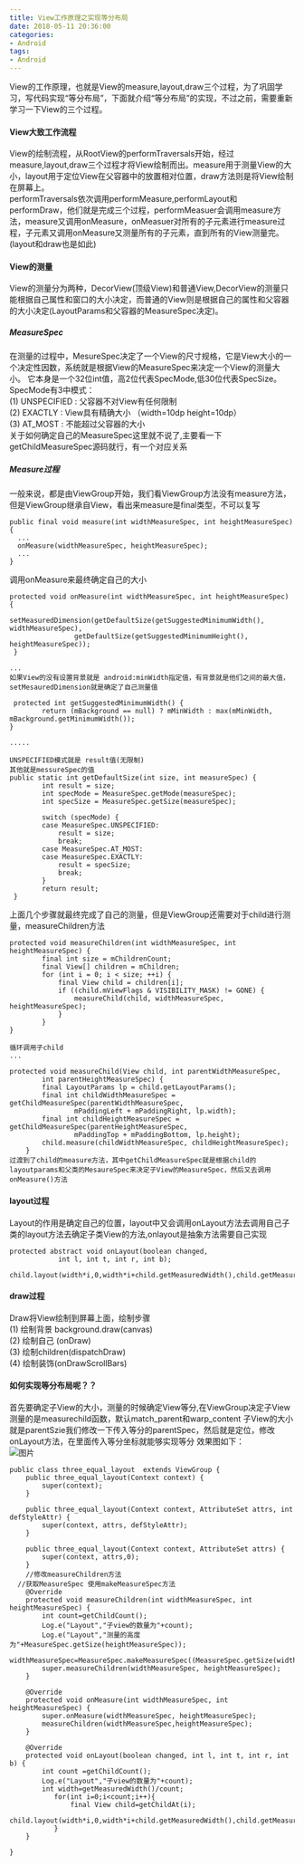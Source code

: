 ```yaml
---
title: View工作原理之实现等分布局
date: 2018-05-11 20:36:00
categories:
- Android
tags:
- Android
---   
```


View的工作原理，也就是View的measure,layout,draw三个过程，为了巩固学习，写代码实现“等分布局”，下面就介绍“等分布局”的实现，不过之前，需要重新学习一下View的三个过程。

<!--more--> 

#### View大致工作流程  
View的绘制流程，从RootView的performTraversals开始，经过measure,layout,draw三个过程才将View绘制而出。measure用于测量View的大小，layout用于定位View在父容器中的放置相对位置，draw方法则是将View绘制在屏幕上。  
performTraversals依次调用performMeasure,performLayout和performDraw，他们就是完成三个过程，performMeasuer会调用measure方法，measure又调用onMeasure，onMeasuer对所有的子元素进行measure过程，子元素又调用onMeasure又测量所有的子元素，直到所有的View测量完。(layout和draw也是如此)  

#### View的测量  
View的测量分为两种，DecorView(顶级View)和普通View,DecorView的测量只能根据自己属性和窗口的大小决定，而普通的View则是根据自己的属性和父容器的大小决定(LayoutParams和父容器的MeasureSpec决定)。  
##### MeasureSpec  
在测量的过程中，MesureSpec决定了一个View的尺寸规格，它是View大小的一个决定性因数，系统就是根据View的MeasureSpec来决定一个View的测量大小。 它本身是一个32位int值，高2位代表SpecMode,低30位代表SpecSize。 SpecMode有3中模式：  
(1) UNSPECIFIED : 父容器不对View有任何限制  
(2) EXACTLY : View具有精确大小 （width=10dp height=10dp）  
(3) AT_MOST : 不能超过父容器的大小   
关于如何确定自己的MeasureSpec这里就不说了,主要看一下getChildMeasureSpec源码就行，有一个对应关系  
##### Measure过程  
一般来说，都是由ViewGroup开始，我们看ViewGroup方法没有measure方法，但是ViewGroup继承自View，看出来measure是final类型，不可以复写
```
public final void measure(int widthMeasureSpec, int heightMeasureSpec) {
  ...
  onMeasure(widthMeasureSpec, heightMeasureSpec);
  ...
}
```  
调用onMeasure来最终确定自己的大小  
```
protected void onMeasure(int widthMeasureSpec, int heightMeasureSpec) {
        setMeasuredDimension(getDefaultSize(getSuggestedMinimumWidth(), widthMeasureSpec),
                getDefaultSize(getSuggestedMinimumHeight(), heightMeasureSpec));
 }

...
如果View的没有设置背景就是 android:minWidth指定值，有背景就是他们之间的最大值，setMesauredDimension就是确定了自己测量值

 protected int getSuggestedMinimumWidth() {
        return (mBackground == null) ? mMinWidth : max(mMinWidth, mBackground.getMinimumWidth());
}

.....

UNSPECIFIED模式就是 result值(无限制)  
其他就是messureSpec的值
public static int getDefaultSize(int size, int measureSpec) {
        int result = size;
        int specMode = MeasureSpec.getMode(measureSpec);
        int specSize = MeasureSpec.getSize(measureSpec);

        switch (specMode) {
        case MeasureSpec.UNSPECIFIED:
            result = size;
            break;
        case MeasureSpec.AT_MOST:
        case MeasureSpec.EXACTLY:
            result = specSize;
            break;
        }
        return result;
 }
```   
上面几个步骤就最终完成了自己的测量，但是ViewGroup还需要对于child进行测量，measureChildren方法  
```
protected void measureChildren(int widthMeasureSpec, int heightMeasureSpec) {
        final int size = mChildrenCount;
        final View[] children = mChildren;
        for (int i = 0; i < size; ++i) {
            final View child = children[i];
            if ((child.mViewFlags & VISIBILITY_MASK) != GONE) {
                measureChild(child, widthMeasureSpec, heightMeasureSpec);
            }
        }
}

循环调用子child
... 

protected void measureChild(View child, int parentWidthMeasureSpec,
        int parentHeightMeasureSpec) {
        final LayoutParams lp = child.getLayoutParams();
        final int childWidthMeasureSpec = getChildMeasureSpec(parentWidthMeasureSpec,
                mPaddingLeft + mPaddingRight, lp.width);
        final int childHeightMeasureSpec = getChildMeasureSpec(parentHeightMeasureSpec,
                mPaddingTop + mPaddingBottom, lp.height);
        child.measure(childWidthMeasureSpec, childHeightMeasureSpec);
    }
过渡到了child的measure方法，其中getChildMeasureSpec就是根据child的layoutparams和父类的MesaureSpec来决定子View的MeasureSpec，然后又去调用onMeasure()方法
```  

#### layout过程  
Layout的作用是确定自己的位置，layout中又会调用onLayout方法去调用自己子类的layout方法去确定子类View的方法,onlayout是抽象方法需要自己实现    
```
protected abstract void onLayout(boolean changed,
            int l, int t, int r, int b);

child.layout(width*i,0,width*i+child.getMeasuredWidth(),child.getMeasuredHeight());
```  

#### draw过程  
Draw将View绘制到屏幕上面，绘制步骤  
(1) 绘制背景 background.draw(canvas)  
(2) 绘制自己 (onDraw)  
(3) 绘制children(dispatchDraw)  
(4) 绘制装饰(onDrawScrollBars)  

#### 如何实现等分布局呢？？  
首先要确定子View的大小，测量的时候确定View等分,在ViewGroup决定子View测量的是measurechild函数，默认match_parent和warp_content 子View的大小就是parentSzie我们修改一下传入等分的parentSpec，然后就是定位，修改onLayout方法，在里面传入等分坐标就能够实现等分 
效果图如下：  
![图片](https://img-blog.csdn.net/20180514110902793?watermark/2/text/aHR0cHM6Ly9ibG9nLmNzZG4ubmV0L3FxXzMyNTY1NTc1/font/5a6L5L2T/fontsize/400/fill/I0JBQkFCMA==/dissolve/70) 
  
```
public class three_equal_layout  extends ViewGroup {
    public three_equal_layout(Context context) {
        super(context);
    }

    public three_equal_layout(Context context, AttributeSet attrs, int defStyleAttr) {
        super(context, attrs, defStyleAttr);
    }

    public three_equal_layout(Context context, AttributeSet attrs) {
        super(context, attrs,0);
    }
    //修改measureChildren方法
  //获取MeasureSpec 使用makeMeasureSpec方法
    @Override
    protected void measureChildren(int widthMeasureSpec, int heightMeasureSpec) {
        int count=getChildCount();
        Log.e("Layout","子view的数量为"+count);
        Log.e("Layout","测量的高度为"+MeasureSpec.getSize(heightMeasureSpec));
        widthMeasureSpec=MeasureSpec.makeMeasureSpec((MeasureSpec.getSize(widthMeasureSpec))/count,MeasureSpec.getMode(widthMeasureSpec));
        super.measureChildren(widthMeasureSpec, heightMeasureSpec);
    }

    @Override
    protected void onMeasure(int widthMeasureSpec, int heightMeasureSpec) {
        super.onMeasure(widthMeasureSpec, heightMeasureSpec);
        measureChildren(widthMeasureSpec,heightMeasureSpec);
    }

    @Override
    protected void onLayout(boolean changed, int l, int t, int r, int b) {
        int count =getChildCount();
        Log.e("Layout","子view的数量为"+count);
        int width=getMeasuredWidth()/count;
           for(int i=0;i<count;i++){
               final View child=getChildAt(i);
               child.layout(width*i,0,width*i+child.getMeasuredWidth(),child.getMeasuredHeight());
           }
    }

}

```
